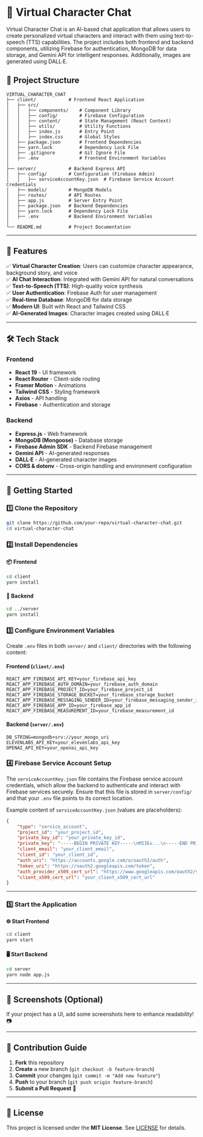 # 🚀 Virtual Character Chat

Virtual Character Chat is an AI-based chat application that allows users to create personalized virtual characters and interact with them using text-to-speech (TTS) capabilities. The project includes both frontend and backend components, utilizing Firebase for authentication, MongoDB for data storage, and Gemini API for intelligent responses. Additionally, images are generated using DALL·E.

## 📂 Project Structure
```
VIRTUAL_CHARACTER_CHAT
├── client/            # Frontend React Application
│   ├── src/
│   │   ├── components/    # Component Library
│   │   ├── config/        # Firebase Configuration
│   │   ├── content/       # State Management (React Context)
│   │   ├── utils/         # Utility Functions
│   │   ├── index.js       # Entry Point
│   │   ├── index.css      # Global Styles
│   ├── package.json       # Frontend Dependencies
│   ├── yarn.lock          # Dependency Lock File
│   ├── .gitignore         # Git Ignore File
│   ├── .env               # Frontend Environment Variables
│
├── server/            # Backend Express API
│   ├── config/        # Configuration (Firebase Admin)
│   │   ├── serviceAccountKey.json  # Firebase Service Account Credentials
│   ├── models/        # MongoDB Models
│   ├── routes/        # API Routes
│   ├── app.js         # Server Entry Point
│   ├── package.json   # Backend Dependencies
│   ├── yarn.lock      # Dependency Lock File
│   ├── .env           # Backend Environment Variables
│
└── README.md          # Project Documentation
```

---

## 🌟 Features
✅ **Virtual Character Creation**: Users can customize character appearance, background story, and voice  
✅ **AI Chat Interaction**: Integrated with Gemini API for natural conversations  
✅ **Text-to-Speech (TTS)**: High-quality voice synthesis  
✅ **User Authentication**: Firebase Auth for user management  
✅ **Real-time Database**: MongoDB for data storage  
✅ **Modern UI**: Built with React and Tailwind CSS  
✅ **AI-Generated Images**: Character images created using DALL·E  

---

## 🛠️ Tech Stack
### Frontend
- **React 19** - UI framework
- **React Router** - Client-side routing
- **Framer Motion** - Animations
- **Tailwind CSS** - Styling framework
- **Axios** - API handling
- **Firebase** - Authentication and storage

### Backend
- **Express.js** - Web framework
- **MongoDB (Mongoose)** - Database storage
- **Firebase Admin SDK** - Backend Firebase management
- **Gemini API** - AI-generated responses
- **DALL·E** - AI-generated character images
- **CORS & dotenv** - Cross-origin handling and environment configuration

---

## 🚀 Getting Started

### **1️⃣ Clone the Repository**
```bash
git clone https://github.com/your-repo/virtual-character-chat.git
cd virtual-character-chat
```

### **2️⃣ Install Dependencies**
#### 📦 Frontend
```bash
cd client
yarn install
```
#### 🔧 Backend
```bash
cd ../server
yarn install
```

### **3️⃣ Configure Environment Variables**
Create `.env` files in both `server/` and `client/` directories with the following content:

#### **Frontend (`client/.env`)**
```env
REACT_APP_FIREBASE_API_KEY=your_firebase_api_key
REACT_APP_FIREBASE_AUTH_DOMAIN=your_firebase_auth_domain
REACT_APP_FIREBASE_PROJECT_ID=your_firebase_project_id
REACT_APP_FIREBASE_STORAGE_BUCKET=your_firebase_storage_bucket
REACT_APP_FIREBASE_MESSAGING_SENDER_ID=your_firebase_messaging_sender_id
REACT_APP_FIREBASE_APP_ID=your_firebase_app_id
REACT_APP_FIREBASE_MEASUREMENT_ID=your_firebase_measurement_id
```

#### **Backend (`server/.env`)**
```env
DB_STRING=mongodb+srv://your_mongo_uri
ELEVENLABS_API_KEY=your_elevenlabs_api_key
OPENAI_API_KEY=your_openai_api_key
```

### **4️⃣ Firebase Service Account Setup**
The `serviceAccountKey.json` file contains the Firebase service account credentials, which allow the backend to authenticate and interact with Firebase services securely. Ensure that this file is stored in `server/config/` and that your `.env` file points to its correct location.

Example content of `serviceAccountKey.json` (values are placeholders):
```json
{
    "type": "service_account",
    "project_id": "your_project_id",
    "private_key_id": "your_private_key_id",
    "private_key": "-----BEGIN PRIVATE KEY-----\nMIIEv...\n-----END PRIVATE KEY-----\n",
    "client_email": "your_client_email",
    "client_id": "your_client_id",
    "auth_uri": "https://accounts.google.com/o/oauth2/auth",
    "token_uri": "https://oauth2.googleapis.com/token",
    "auth_provider_x509_cert_url": "https://www.googleapis.com/oauth2/v1/certs",
    "client_x509_cert_url": "your_client_x509_cert_url"
}
```

---

### **5️⃣ Start the Application**
#### 🌐 Start Frontend
```bash
cd client
yarn start
```
#### 🖥️ Start Backend
```bash
cd server
yarn node app.js
```

---

## 🎨 Screenshots (Optional)
If your project has a UI, add some screenshots here to enhance readability! 📷

---

## 🤝 Contribution Guide
1. **Fork** this repository
2. **Create** a new branch (`git checkout -b feature-branch`)
3. **Commit** your changes (`git commit -m "Add new feature"`)
4. **Push** to your branch (`git push origin feature-branch`)
5. **Submit a Pull Request** 🚀

---

## 📜 License
This project is licensed under the **MIT License**. See [LICENSE](LICENSE) for details.

